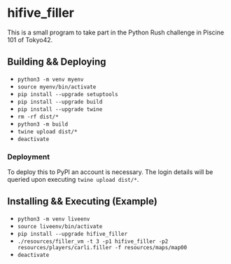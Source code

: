 # hifive_filler

This is a small program to take part in the Python Rush challenge in Piscine 101 of Tokyo42.

## Building && Deploying
- `python3 -m venv myenv`
- `source myenv/bin/activate`
- `pip install --upgrade setuptools`
- `pip install --upgrade build`
- `pip install --upgrade twine`
- `rm -rf dist/*`
- `python3 -m build`
- `twine upload dist/*`
- `deactivate`

### Deployment

To deploy this to PyPI an account is necessary. The login details will be queried upon executing `twine upload dist/*`.

## Installing && Executing (Example)
- `python3 -m venv liveenv`
- `source liveenv/bin/activate`
- `pip install --upgrade hifive_filler`
- `./resources/filler_vm -t 3 -p1 hifive_filler -p2 resources/players/carli.filler -f resources/maps/map00`
- `deactivate`

